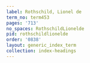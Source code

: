 ```yaml
---
label: Rothschild, Lionel de
term_no: term453
pages: '713'
no_spaces: RothschildLionelde
pid: rothschildlionelde
order: '0838'
layout: generic_index_term
collection: index-headings
---
```

